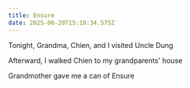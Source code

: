 ```yaml
---
title: Ensure
date: 2025-06-20T15:19:34.575Z
---
```


Tonight, Grandma, Chien, and I visited Uncle Dung

Afterward, I walked Chien to my grandparents' house

Grandmother gave me a can of Ensure
